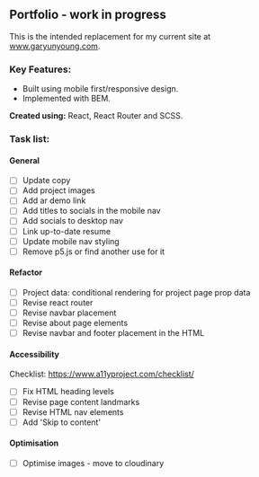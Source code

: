 ## Portfolio - work in progress ##

This is the intended replacement for my current site at www.garyunyoung.com.

### Key Features: ###
- Built using mobile first/responsive design.
- Implemented with BEM.

**Created using:** React, React Router and SCSS.

### Task list: ###
#### General ####
- [ ] Update copy
- [ ] Add project images
- [ ] Add ar demo link
- [ ] Add titles to socials in the mobile nav
- [ ] Add socials to desktop nav
- [ ] Link up-to-date resume
- [ ] Update mobile nav styling
- [ ] Remove p5.js or find another use for it

#### Refactor ####
- [ ] Project data: conditional rendering for project page prop data
- [ ] Revise react router
- [ ] Revise navbar placement
- [ ] Revise about page elements
- [ ] Revise navbar and footer placement in the HTML

#### Accessibility ####
Checklist: https://www.a11yproject.com/checklist/
- [ ] Fix HTML heading levels 
- [ ] Revise page content landmarks
- [ ] Revise HTML nav elements
- [ ] Add 'Skip to content'

#### Optimisation ####
- [ ] Optimise images - move to cloudinary